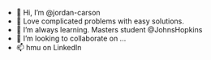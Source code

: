 - 👋 Hi, I’m @jordan-carson
- 👀 Love complicated problems with easy solutions.
- 🌱 I’m always learning. Masters student @JohnsHopkins 
- 💞️ I’m looking to collaborate on ...
- 📫 hmu on LinkedIn

<!---
jordan-carson/jordan-carson is a ✨ special ✨ repository because its `README.md` (this file) appears on your GitHub profile.
You can click the Preview link to take a look at your changes.
--->
